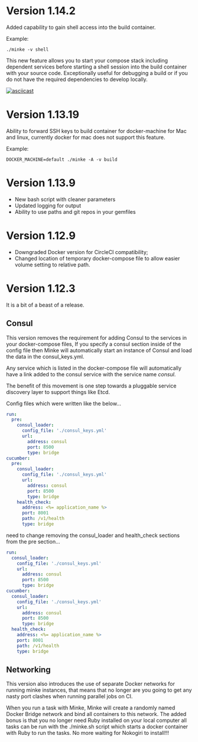 # Version 1.14.2
Added capability to gain shell access into the build container.  

Example:  
```
./minke -v shell
```
This new feature allows you to start your compose stack including dependent services before starting a shell session into the build container with your source code.  Exceptionally useful for debugging a build or if you do not have the required dependencies to develop locally.

[![asciicast](https://asciinema.org/a/105822.png)](https://asciinema.org/a/105822)  

# Version 1.13.19
Ability to forward SSH keys to build container for docker-machine for Mac and linux, currently docker for mac does not support this feature.

Example:  
```
DOCKER_MACHINE=default ./minke -A -v build
```

# Version 1.13.9
* New bash script with cleaner parameters
* Updated logging for output
* Ability to use paths and git repos in your gemfiles

# Version 1.12.9
* Downgraded Docker version for CircleCI compatibility;
* Changed location of temporary docker-compose file to allow easier volume setting to relative path.

# Version 1.12.3
It is a bit of a beast of a release.

## Consul
This version removes the requirement for adding Consul to the services in your docker-compose files, If you specify a consul section inside of the config file then Minke will automatically start an instance of Consul and load the data in the consul_keys.yml.  

Any service which is listed in the docker-compose file will automatically have a link added to the consul service with the service name *consul*.

The benefit of this movement is one step towards a pluggable service discovery layer to support things like Etcd.

Config files which were written like the below...

```yaml
run:
  pre:
    consul_loader:
      config_file: './consul_keys.yml'
      url:
        address: consul
        port: 8500
        type: bridge
cucumber:
  pre:
    consul_loader:
      config_file: './consul_keys.yml'
      url:
        address: consul
        port: 8500
        type: bridge
    health_check:
      address: <%= application_name %>
      port: 8001
      path: /v1/health
      type: bridge
```

need to change removing the consul_loader and health_check sections from the pre section...

```yaml
run:
  consul_loader:
    config_file: './consul_keys.yml'
    url:
      address: consul
      port: 8500
      type: bridge
cucumber:
  consul_loader:
    config_file: './consul_keys.yml'
    url:
      address: consul
      port: 8500
      type: bridge
  health_check:
    address: <%= application_name %>
    port: 8001
    path: /v1/health
    type: bridge
```



## Networking
This version also introduces the use of separate Docker networks for running minke instances, that means that no longer are you going to get any nasty port clashes when running parallel jobs on CI.

When you run a task with Minke, Minke will create a randomly named Docker Bridge network and bind all containers to this network.  The added bonus is that you no longer need Ruby installed on your local computer all tasks can be run with the ./minke.sh script which starts a docker container with Ruby to run the tasks.  No more waiting for Nokogiri to install!!!
